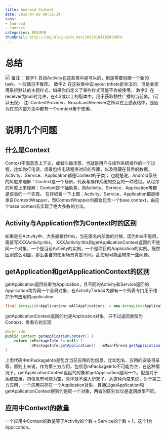 ```yaml
---
title: Android Context
date: 2016-07-08 09:36:34
tags:
- Android
- Context
categories: 移动开发
thumbnail: http://img.blog.csdn.net/20150104183450879
---
```

# 总结
![](http://img.blog.csdn.net/20150104183450879)
备注：
数字1: 启动Activity在这些类中是可以的，但是需要创建一个新的task。一般情况不推荐。
数字2: 在这些类中去layout inflate是合法的，但是会使用系统默认的主题样式，如果你自定义了某些样式可能不会被使用。
数字3: 在receiver为null时允许，在4.2或以上的版本中，用于获取黏性广播的当前值。（可以无视）
注: ContentProvider、BroadcastReceiver之所以在上述表格中，是因为在其内部方法中都有一个context用于使用。

# 说明几个问题

## 什么是Context
Context字面意思上下文，或者叫做场景，也就是用户与操作系统操作的一个过程，比如你打电话，场景包括电话程序对应的界面，以及隐藏在背后的数据。
Activity、Service、Application都是Context的子类；
也就是说，Android系统的角度来理解：Context是一个场景，代表与操作系统的交互的一种过程。从程序的角度上来理解：Context是个抽象类，而Activity、Service、Application等都是该类的一个实现。
在仔细看一下上图：Activity、Service、Application都是继承自ContextWrapper，而ContextWrapper内部会包含一个base context，由这个base context去实现了绝大多数的方法。
<!--more-->
## Activity与Application作为Context时的区别
如果是在Activity中，大多直接传this，当在匿名内部类的时候，因为this不能用，需要写XXXActivity.this。
XXXActivity.this和getApplicationContext返回的不是同一个对象，一个是当前Activity的实例，一个是项目的Application的实例。既然区别这么明显，那么各自的使用场景肯定不同，乱使用可能会带来一些问题。

## getApplication和getApplicationContext的区别
getApplication返回结果为Application，且不同的Activity和Service返回的Application均为同一个全局对象，在ActivityThread内部有一个列表专门用于维护所有应用的application
```java
final ArrayList<Application> mAllApplications  = new ArrayList<Application>();
```
getApplicationContext返回的也是Application对象，只不过返回类型为Context，看看它的实现
```java
@Override  
public Context getApplicationContext() {  
    return (mPackageInfo != null) ?  
            mPackageInfo.getApplication() : mMainThread.getApplication();  
}  
```
上面代码中mPackageInfo是包含当前应用的包信息、比如包名、应用的安装目录等，原则上来说，作为第三方应用，包信息mPackageInfo不可能为空，在这种情况下，getApplicationContext返回的对象和getApplication是同一个。但是对于系统应用，包信息有可能为空，具体就不深入研究了。从这种角度来说，对于第三方应用，一个应用只存在一个Application对象，且通过getApplication和getApplicationContext得到的是同一个对象，两者的区别仅仅是返回类型不同。
## 应用中Context的数量

一个应用中Context的数量等于Activity的个数 + Service的个数 + 1，这个1为Application。